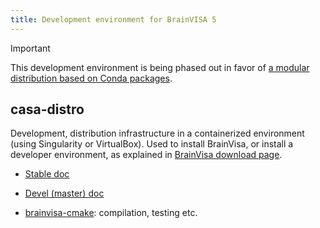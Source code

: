 ```yaml
---
title: Development environment for BrainVISA 5
---
```


> [!IMPORTANT]
> This development environment is being phased out in favor of [a modular distribution based on Conda packages](devenv_pixi.md).

## casa-distro

Development, distribution infrastructure in a containerized environment (using Singularity or VirtualBox). Used to install BrainVisa, or install a developer environment, as explained in [BrainVisa download page](https://brainvisa.info/web/download.html).

* [Stable doc](https://brainvisa.info/casa-distro/index.html)
* [Devel (master) doc](https://brainvisa.github.io/casa-distro/)

* [brainvisa-cmake](https://brainvisa.info/brainvisa-cmake/index.html): compilation, testing etc.

